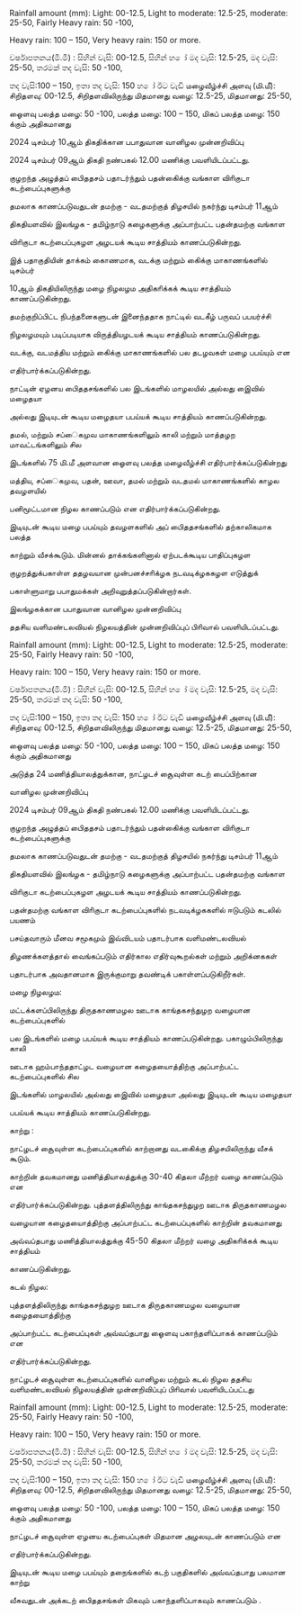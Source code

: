 Rainfall amount (mm): Light: 00-12.5, Light to moderate: 12.5-25, moderate: 25-50, Fairly Heavy rain: 50 -100,

Heavy rain: 100 – 150, Very heavy rain: 150 or more.

වර්ෂාපතනය(මි.මී) : සිහින් වැසි: 00-12.5, සිහින් හ ෝ මද වැසි: 12.5-25, මද වැසි: 25-50, තරමක් තද වැසි: 50 -100,

තද වැසි:100 – 150, ඉතා තද වැසි: 150 හ ෝ ඊට වැඩි மழைவீழ்ச்சி அளவு (மி.மீ): சிறிதளவு: 00-12.5, சிறிதளவிலிருந்து மிதமானது வழை: 12.5-25, மிதமானது: 25-50,

ஓைளவு பலத்த மழை: 50 -100, பலத்த மழை: 100 – 150, மிகப் பலத்த மழை: 150 க்கும் அதிகமானது

2024 டிசம்பர் 10ஆம் திகதிக்கான பபாதுவான வானிழல முன்னறிவிப்பு

2024 டிசம்பர் 09ஆம் திகதி நண்பகல் 12.00 மணிக்கு பவளியிடப்பட்டது.

குழறந்த அழுத்தப் பிைததசம் பதாடர்ந்தும் பதன்கிைக்கு வங்காள விாிகுடா கடற்பைப்புகளுக்கு

தமலாக காணப்படுவதுடன் தமற்கு - வடதமற்குத் திழசயில் நகர்ந்து டிசம்பர் 11ஆம்

திகதியளவில் இலங்ழக - தமிழ்நாடு கழைகளுக்கு அப்பாற்பட்ட பதன்தமற்கு வங்காள

விாிகுடா கடற்பைப்புகழள அழடயக் கூடிய சாத்தியம் காணப்படுகின்றது.

இத் பதாகுதியின் தாக்கம் காைணமாக, வடக்கு மற்றும் கிைக்கு மாகாணங்களில் டிசம்பர்

10ஆம் திகதியிலிருந்து மழை நிழலழம அதிகாிக்கக் கூடிய சாத்தியம் காணப்படுகின்றது.

தமற்குறிப்பிட்ட நிபந்தனைகளுடன் இனைந்ததாக நாட்டில் வடகீழ் பருவப் பபயர்ச்சி

நிழலழமயும் படிப்படியாக விருத்தியழடயக் கூடிய சாத்தியம் காணப்படுகின்றது.

வடக்கு, வடமத்திய மற்றும் கிைக்கு மாகாணங்களில் பல தடழவகள் மழை பபய்யும் என

எதிர்பார்க்கப்படுகின்றது.

நாட்டின் ஏழனய பிைததசங்களில் பல இடங்களில் மாழலயில் அல்லது இைவில் மழைதயா

அல்லது இடியுடன் கூடிய மழைதயா பபய்யக் கூடிய சாத்தியம் காணப்படுகின்றது.

தமல், மற்றும் சப்ைகமுவ மாகாணங்களிலும் காலி மற்றும் மாத்தழற மாவட்டங்களிலும் சில

இடங்களில் 75 மி.மீ அளவான ஓைளவு பலத்த மழைவீழ்ச்சி எதிர்பார்க்கப்படுகின்றது

மத்திய, சப்ைகமுவ, பதன், ஊவா, தமல் மற்றும் வடதமல் மாகாணங்களில் காழல தவழளயில்

பனிமூட்டமான நிழல காணப்படும் என எதிர்பார்க்கப்படுகின்றது.

இடியுடன் கூடிய மழை பபய்யும் தவழளகளில் அப் பிைததசங்களில் தற்காலிகமாக பலத்த

காற்றும் வீசக்கூடும். மின்னல் தாக்கங்களினால் ஏற்படக்கூடிய பாதிப்புகழள

குழறத்துக்பகாள்ள ததழவயான முன்பனச்சாிக்ழக நடவடிக்ழககழள எடுத்துக்

பகாள்ளுமாறு பபாதுமக்கள் அறிவுறுத்தப்படுகின்றார்கள்.

இலங்ழகக்கான பபாதுவான வானிழல முன்னறிவிப்பு

ததசிய வளிமண்டலவியல் நிழலயத்தின் முன்னறிவிப்புப் பிாிவால் பவளியிடப்பட்டது.

Rainfall amount (mm): Light: 00-12.5, Light to moderate: 12.5-25, moderate: 25-50, Fairly Heavy rain: 50 -100,

Heavy rain: 100 – 150, Very heavy rain: 150 or more.

වර්ෂාපතනය(මි.මී) : සිහින් වැසි: 00-12.5, සිහින් හ ෝ මද වැසි: 12.5-25, මද වැසි: 25-50, තරමක් තද වැසි: 50 -100,

තද වැසි:100 – 150, ඉතා තද වැසි: 150 හ ෝ ඊට වැඩි மழைவீழ்ச்சி அளவு (மி.மீ): சிறிதளவு: 00-12.5, சிறிதளவிலிருந்து மிதமானது வழை: 12.5-25, மிதமானது: 25-50,

ஓைளவு பலத்த மழை: 50 -100, பலத்த மழை: 100 – 150, மிகப் பலத்த மழை: 150 க்கும் அதிகமானது

அடுத்த 24 மணித்தியாலத்துக்கான, நாட்ழடச் சூைவுள்ள கடற் பைப்பிற்கான

வானிழல முன்னறிவிப்பு

2024 டிசம்பர் 09ஆம் திகதி நண்பகல் 12.00 மணிக்கு பவளியிடப்பட்டது.

குழறந்த அழுத்தப் பிைததசம் பதாடர்ந்தும் பதன்கிைக்கு வங்காள விாிகுடா கடற்பைப்புகளுக்கு

தமலாக காணப்படுவதுடன் தமற்கு - வடதமற்குத் திழசயில் நகர்ந்து டிசம்பர் 11ஆம்

திகதியளவில் இலங்ழக - தமிழ்நாடு கழைகளுக்கு அப்பாற்பட்ட பதன்தமற்கு வங்காள

விாிகுடா கடற்பைப்புகழள அழடயக் கூடிய சாத்தியம் காணப்படுகின்றது.

பதன்தமற்கு வங்காள விாிகுடா கடற்பைப்புகளில் நடவடிக்ழககளில் ஈடுபடும் கடலில் பயணம்

பசய்தவாரும் மீனவ சமூகமும் இவ்விடயம் பதாடர்பாக வளிமண்டலவியல்

திழணக்களத்தால் வைங்கப்படும் எதிர்கால எதிர்வுகூறல்கள் மற்றும் அறிக்னககள்

பதாடர்பாக அவதானமாக இருக்குமாறு தவண்டிக் பகாள்ளப்படுகிறீர்கள்.

மழை நிழலழம:

மட்டக்களப்பிலிருந்து திருதகாணமழல ஊடாக காங்தகசந்துழற வழையான கடற்பைப்புகளில்

பல இடங்களில் மழை பபய்யக் கூடிய சாத்தியம் காணப்படுகின்றது. பகாழும்பிலிருந்து காலி

ஊடாக ஹம்பாந்ததாட்ழட வழையான கழைதயாைத்திற்கு அப்பாற்பட்ட கடற்பைப்புகளில் சில

இடங்களில் மாழலயில் அல்லது இைவில் மழைதயா அல்லது இடியுடன் கூடிய மழைதயா

பபய்யக் கூடிய சாத்தியம் காணப்படுகின்றது.

காற்று :

நாட்ழடச் சூைவுள்ள கடற்பைப்புகளில் காற்றானது வடகிைக்கு திழசயிலிருந்து வீசக் கூடும்.

காற்றின் தவகமானது மணித்தியாலத்துக்கு 30-40 கிதலா மீற்றர் வழை காணப்படும் என

எதிர்பார்க்கப்படுகின்றது. புத்தளத்திலிருந்து காங்தகசந்துழற ஊடாக திருதகாணமழல

வழையான கழைதயாைத்திற்கு அப்பாற்பட்ட கடற்பைப்புகளில் காற்றின் தவகமானது

அவ்வப்தபாது மணித்தியாலத்துக்கு 45-50 கிதலா மீற்றர் வழை அதிகாிக்கக் கூடிய சாத்தியம்

காணப்படுகின்றது.

கடல் நிழல:

புத்தளத்திலிருந்து காங்தகசந்துழற ஊடாக திருதகாணமழல வழையான கழைதயாைத்திற்கு

அப்பாற்பட்ட கடற்பைப்புகள் அவ்வப்தபாது ஓைளவு பகாந்தளிப்பாகக் காணப்படும் என

எதிர்பார்க்கப்படுகின்றது.

நாட்ழடச் சூைவுள்ள கடற்பைப்புகளில் வானிழல மற்றும் கடல் நிழல ததசிய வளிமண்டலவியல் நிழலயத்தின் முன்னறிவிப்புப் பிாிவால் பவளியிடப்பட்டது

Rainfall amount (mm): Light: 00-12.5, Light to moderate: 12.5-25, moderate: 25-50, Fairly Heavy rain: 50 -100,

Heavy rain: 100 – 150, Very heavy rain: 150 or more.

වර්ෂාපතනය(මි.මී) : සිහින් වැසි: 00-12.5, සිහින් හ ෝ මද වැසි: 12.5-25, මද වැසි: 25-50, තරමක් තද වැසි: 50 -100,

තද වැසි:100 – 150, ඉතා තද වැසි: 150 හ ෝ ඊට වැඩි மழைவீழ்ச்சி அளவு (மி.மீ): சிறிதளவு: 00-12.5, சிறிதளவிலிருந்து மிதமானது வழை: 12.5-25, மிதமானது: 25-50,

ஓைளவு பலத்த மழை: 50 -100, பலத்த மழை: 100 – 150, மிகப் பலத்த மழை: 150 க்கும் அதிகமானது

நாட்ழடச் சூைவுள்ள ஏழனய கடற்பைப்புகள் மிதமான அழலயுடன் காணப்படும் என

எதிர்பார்க்கப்படுகின்றது.

இடியுடன் கூடிய மழை பபய்யும் தநைங்களில் கடற் பகுதிகளில் அவ்வப்தபாது பலமான காற்று

வீசுவதுடன் அக்கடற் பிைததசங்கள் மிகவும் பகாந்தளிப்பாகவும் காணப்படும் .